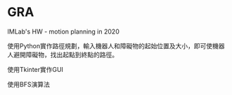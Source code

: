 # GRA
IMLab's HW - motion planning in 2020

使用Python實作路徑規劃，輸入機器人和障礙物的起始位置及大小，即可使機器人避開障礙物，找出起點到終點的路徑。

使用Tkinter實作GUI

使用BFS演算法
